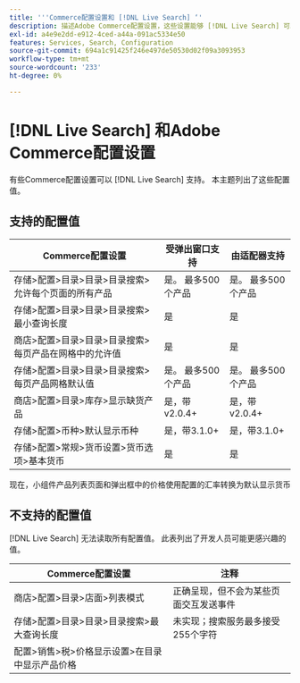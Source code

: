 ```yaml
---
title: '''Commerce配置设置和 [!DNL Live Search] ‘'
description: 描述Adobe Commerce配置设置，这些设置能够 [!DNL Live Search] 可以阅读。
exl-id: a4e9e2dd-e912-4ced-a44a-091ac5334e50
features: Services, Search, Configuration
source-git-commit: 694a1c91425f246e497de50530d02f09a3093953
workflow-type: tm+mt
source-wordcount: '233'
ht-degree: 0%

---
```


# [!DNL Live Search] 和Adobe Commerce配置设置

有些Commerce配置设置可以 [!DNL Live Search] 支持。 本主题列出了这些配置值。

## 支持的配置值

| Commerce配置设置 | 受弹出窗口支持 | 由适配器支持 |
|---|---|---|
| 存储>配置>目录>目录>目录搜索>允许每个页面的所有产品 | 是。 最多500个产品 | 是。 最多500个产品 |
| 存储>配置>目录>目录>目录搜索>最小查询长度 | 是 | 是 |
| 商店>配置>目录>目录>目录搜索>每页产品在网格中的允许值 | 是 | 是 |
| 存储>配置>目录>目录>目录搜索>每页产品网格默认值 | 是。 最多500个产品 | 是。 最多500个产品 |
| 商店>配置>目录>库存>显示缺货产品 | 是，带v2.0.4+ | 是，带v2.0.4+ |
| 存储>配置>币种>默认显示币种 | 是，带3.1.0+ | 是，带3.1.0+ |
| 存储>配置>常规>货币设置>货币选项>基本货币 | 是 | 是 |

现在，小组件产品列表页面和弹出框中的价格使用配置的汇率转换为默认显示货币

## 不支持的配置值

[!DNL Live Search] 无法读取所有配置值。 此表列出了开发人员可能更感兴趣的值。

| Commerce配置设置 | 注释 |
|---|---|
| 商店>配置>目录>店面>列表模式 | 正确呈现，但不会为某些页面交互发送事件 |
| 存储>配置>目录>目录>目录搜索>最大查询长度 | 未实现；搜索服务最多接受255个字符 |
| 配置>销售>税>价格显示设置>在目录中显示产品价格 |  |
